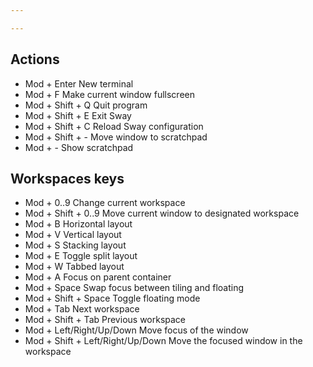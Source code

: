 ```yaml
---

---
```


## Actions

- Mod + Enter New terminal
- Mod + F Make current window fullscreen
- Mod + Shift + Q Quit program
- Mod + Shift + E Exit Sway
- Mod + Shift + C Reload Sway configuration
- Mod + Shift + - Move window to scratchpad
- Mod + - Show scratchpad

## Workspaces keys

- Mod + 0..9 Change current workspace
- Mod + Shift + 0..9 Move current window to designated workspace
- Mod + B Horizontal layout
- Mod + V Vertical layout
- Mod + S Stacking layout
- Mod + E Toggle split layout
- Mod + W Tabbed layout
- Mod + A Focus on parent container
- Mod + Space Swap focus between tiling and floating
- Mod + Shift + Space Toggle floating mode
- Mod + Tab Next workspace
- Mod + Shift + Tab Previous workspace
- Mod + Left/Right/Up/Down Move focus of the window
- Mod + Shift + Left/Right/Up/Down Move the focused window in the workspace
